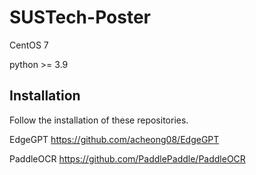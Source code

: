 # SUSTech-Poster

CentOS 7

python >= 3.9


## Installation

Follow the installation of these repositories.

EdgeGPT https://github.com/acheong08/EdgeGPT

PaddleOCR https://github.com/PaddlePaddle/PaddleOCR